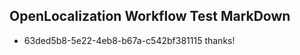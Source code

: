 ## OpenLocalization Workflow Test MarkDown
* 63ded5b8-5e22-4eb8-b67a-c542bf381115 thanks!

<!--HONumber=Aug16_HO2-->


